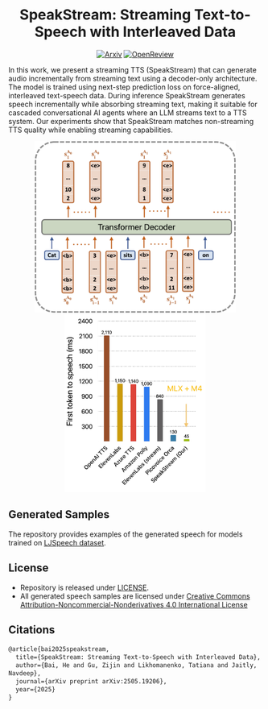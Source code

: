 <div align="center">
  <h1>SpeakStream: Streaming Text-to-Speech with Interleaved Data</h1>

  [![Arxiv](https://img.shields.io/badge/Paper-Arxiv%20Link-green)](https://arxiv.org/pdf/2505.19206)
  [![OpenReview](https://img.shields.io/badge/Paper-OpenReview%20Link-red)](https://openreview.net/forum?id=3x0GD1yvIS)
</div>

In this work, we present a streaming TTS (SpeakStream) that can generate audio incrementally from streaming text using a decoder-only architecture. The model is trained using next-step prediction loss on force-aligned, interleaved text-speech data. During inference SpeakStream generates speech incrementally while absorbing streaming text, making it suitable for cascaded conversational AI agents where an LLM streams text to a TTS system. Our experiments show that SpeakStream matches non-streaming TTS quality while enabling streaming capabilities.

<p align="center">
  <a href="path/to/file.pdf">
    <img src="./assets/speakstream.png" alt="Model Architecture" width="400">
  </a>
  <a href="path/to/file.pdf">
    <img src="./assets/latency.png" alt="Latency results" width="280">
  </a>
</p>

## Generated Samples

The repository provides examples of the generated speech for models trained on [LJSpeech dataset](https://keithito.com/LJ-Speech-Dataset/).

## License

- Repository is released under [LICENSE](LICENSE). 
- All generated speech samples are licensed under [Creative Commons Attribution-Noncommercial-Nonderivatives 4.0 International License](https://creativecommons.org/licenses/by-nc-nd/4.0/)

## Citations

```
@article{bai2025speakstream,
  title={SpeakStream: Streaming Text-to-Speech with Interleaved Data},
  author={Bai, He and Gu, Zijin and Likhomanenko, Tatiana and Jaitly, Navdeep},
  journal={arXiv preprint arXiv:2505.19206},
  year={2025}
}
```
